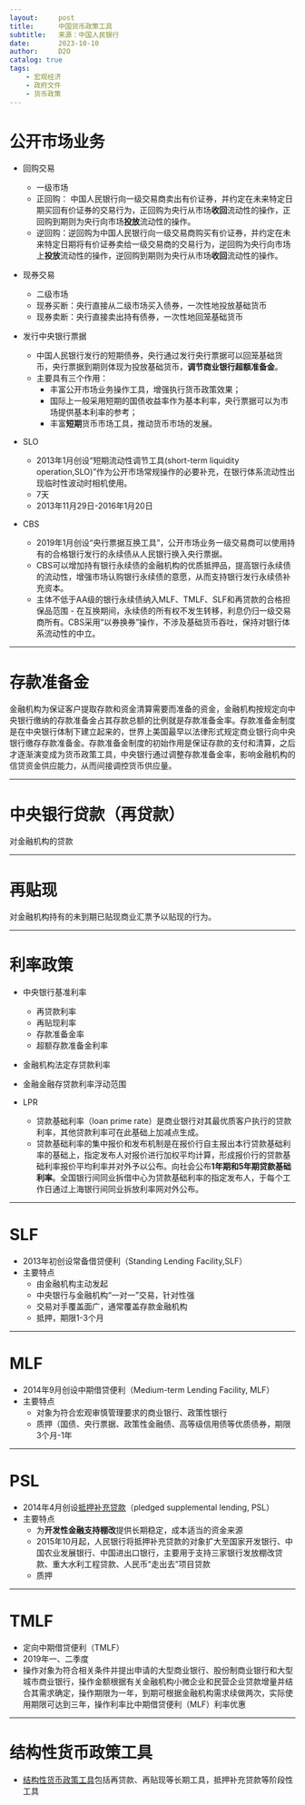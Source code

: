 ```yaml
---
layout:     post
title:      中国货币政策工具
subtitle:   来源：中国人民银行
date:       2023-10-10
author:     D2O
catalog: true
tags:
    - 宏观经济
    - 政府文件
    - 货币政策
---
```


# 公开市场业务

- 回购交易 
    - 一级市场   
    - 正回购： 中国人民银行向一级交易商卖出有价证券，并约定在未来特定日期买回有价证券的交易行为，正回购为央行从市场**收回**流动性的操作，正回购到期则为央行向市场**投放**流动性的操作。
    - 逆回购：逆回购为中国人民银行向一级交易商购买有价证券，并约定在未来特定日期将有价证券卖给一级交易商的交易行为，逆回购为央行向市场上**投放**流动性的操作，逆回购到期则为央行从市场**收回**流动性的操作。


- 现券交易

    - 二级市场
    - 现券买断：央行直接从二级市场买入债券，一次性地投放基础货币
    - 现券卖断：央行直接卖出持有债券，一次性地回笼基础货币

- 发行中央银行票据

    - 中国人民银行发行的短期债券，央行通过发行央行票据可以回笼基础货币，央行票据到期则体现为投放基础货币，**调节商业银行超额准备金**。
    -  主要具有三个作用：
        - 丰富公开市场业务操作工具，增强执行货币政策效果；
        - 国际上一般采用短期的国债收益率作为基本利率，央行票据可以为市场提供基本利率的参考；
        - 丰富**短期**货币市场工具，推动货币市场的发展。

- SLO
    - 2013年1月创设“短期流动性调节工具(short-term liquidity operation,SLO)”作为公开市场常规操作的必要补充，在银行体系流动性出现临时性波动时相机使用。
    - 7天  
    - 2013年11月29日-2016年1月20日

- CBS 
  
    - 2019年1月创设“央行票据互换工具”，公开市场业务一级交易商可以使用持有的合格银行发行的永续债从人民银行换入央行票据。
    -  CBS可以增加持有银行永续债的金融机构的优质抵押品，提高银行永续债的流动性，增强市场认购银行永续债的意愿，从而支持银行发行永续债补充资本。
    - 主体不低于AA级的银行永续债纳入MLF、TMLF、SLF和再贷款的合格担保品范围 - 在互换期间，永续债的所有权不发生转移，利息仍归一级交易商所有。CBS采用“以券换券”操作，不涉及基础货币吞吐，保持对银行体系流动性的中立。
    
---

# 存款准备金
金融机构为保证客户提取存款和资金清算需要而准备的资金，金融机构按规定向中央银行缴纳的存款准备金占其存款总额的比例就是存款准备金率。存款准备金制度是在中央银行体制下建立起来的，世界上美国最早以法律形式规定商业银行向中央银行缴存存款准备金。存款准备金制度的初始作用是保证存款的支付和清算，之后才逐渐演变成为货币政策工具，中央银行通过调整存款准备金率，影响金融机构的信贷资金供应能力，从而间接调控货币供应量。

---
# 中央银行贷款（再贷款）
对金融机构的贷款


---
# 再贴现
对金融机构持有的未到期已贴现商业汇票予以贴现的行为。

---
# 利率政策

-  中央银行基准利率

    - 再贷款利率
    - 再贴现利率
    - 存款准备金率
    - 超额存款准备金利率

- 金融机构法定存贷款利率

- 金融金融存贷款利率浮动范围

- LPR
    - 贷款基础利率（loan prime rate）是商业银行对其最优质客户执行的贷款利率，其他贷款利率可在此基础上加减点生成。
    - 贷款基础利率的集中报价和发布机制是在报价行自主报出本行贷款基础利率的基础上，指定发布人对报价进行加权平均计算，形成报价行的贷款基础利率报价平均利率并对外予以公布。向社会公布**1年期和5年期贷款基础利率**。全国银行间同业拆借中心为贷款基础利率的指定发布人，于每个工作日通过上海银行间同业拆放利率网对外公布。

---
# SLF
- 2013年初创设常备借贷便利（Standing Lending Facility,SLF）
- 主要特点
    - 由金融机构主动发起
    - 中央银行与金融机构“一对一”交易，针对性强
    - 交易对手覆盖面广，通常覆盖存款金融机构
    - 抵押，期限1-3个月

---
# MLF
- 2014年9月创设中期借贷便利（Medium-term Lending Facility, MLF）
- 主要特点    
    - 对象为符合宏观审慎管理要求的商业银行、政策性银行
    - 质押（国债、央行票据、政策性金融债、高等级信用债等优质债券，期限3个月-1年

---
# PSL
- 2014年4月创设[抵押补充贷款](http://www.pbc.gov.cn/zhengcehuobisi/125207/125213/2161446/2161457/42cabc95/index1.html)（pledged supplemental lending, PSL）
- 主要特点
    - 为**开发性金融支持棚改**提供长期稳定，成本适当的资金来源
    - 2015年10月起，人民银行将抵押补充贷款的对象扩大至国家开发银行、中国农业发展银行、中国进出口银行，主要用于支持三家银行发放棚改贷款、重大水利工程贷款、人民币“走出去”项目贷款
    - 质押

---
# TMLF
- 定向中期借贷便利（TMLF）
- 2019年一、二季度
- 操作对象为符合相关条件并提出申请的大型商业银行、股份制商业银行和大型城市商业银行，操作金额根据有关金融机构小微企业和民营企业贷款增量并结合其需求确定，操作期限为一年，到期可根据金融机构需求续做两次，实际使用期限可达到三年，操作利率比中期借贷便利（MLF）利率优惠

---
# 结构性货币政策工具
- [结构性货币政策工具](http://www.pbc.gov.cn/zhengcehuobisi/125207/125213/4634692/4634697/4994502/index.html)包括再贷款、再贴现等长期工具，抵押补充贷款等阶段性工具
